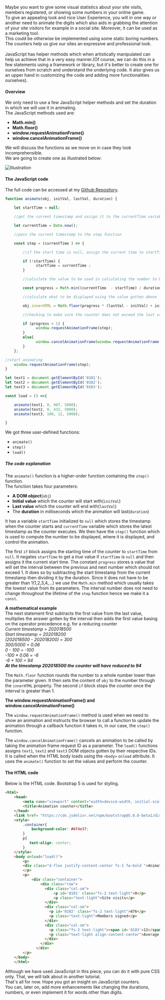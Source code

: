 Maybe you want to give some visual statistics about your site visits, members registered, or showing some numbers in your online game.</br>To give an appealing look and nice User Experience, you will in one way or another need to animate the digits which also aids in grabbing the attention of your site visitors for example in a social site. Moreover, it can be used as a marketing tool. </br>This could be otherwise be implemented using some static boring numbers.</br>The counters help us give our sites an expressive and professional look.</br></br>
JavaScript has helper methods which when artistically manipulated can help us achieve that in a very easy manner.(Of course, we can do this in a few statements using a framework or library, but it's better to create one for ourselves from scratch and understand the underlying code. It also gives us an upper hand in customizing the code and adding more functionalities ourselves).</br>
#### Overview
We only need to use a few JavaScript helper methods and set the duration in which we will use it in animating.</br>
The JavaScript methods used are:<br>

- **Math.min()**
- **Math.floor()**
- **window.requestAnimationFrame()**
- **window.cancelAnimationFrame()**

We will discuss the functions as we move on in case they look incomprehensible.</br>
We are going to create one as illustrated below:

![Illustration](/engineering-education/animation-counter-javascript/illustration.gif)

#### The JavaScript code
The full code can be accessed at my [Github Repository](https://github.com/Agusioma/animation-counter-javascript/).

```Javascript
function animate(obj, initVal, lastVal, duration) {

    let startTime = null;

    //get the current timestamp and assign it to the currentTime variable

    let currentTime = Date.now();

    //pass the current timestamp to the step function

    const step = (currentTime ) => {

        //if the start time is null, assign the current time to startTime

        if (!startTime) {
              startTime = currentTime ;
        }

        //calculate the value to be used in calculating the number to be displayed

        const progress = Math.min((currentTime  - startTime) / duration, 1);

        //calculate what to be displayed using the value gotten above

        obj.innerHTML = Math.floor(progress * (lastVal - initVal) + initVal);

        //checking to make sure the counter does not exceed the last value(lastVal)

        if (progress < 1) {
              window.requestAnimationFrame(step);
        }
        else{
              window.cancelAnimationFrame(window.requestAnimationFrame(step));
        }
    };

//start animating
    window.requestAnimationFrame(step);
}

let text1 = document.getElementById('0101');
let text2 = document.getElementById('0102');
let text3 = document.getElementById('0103');

const load = () =>{

    animate(text1, 0, 907, 5000);
    animate(text2, 0, 432, 5000);
    animate(text3, 100, 12, 5000);

}

```

We got three user-defined functions:

- `animate()`
- `step()`
- `load()`
##### The code explanation</br>
The `animate()` function is a higher-order function containing the `step()` function.</br>
The function takes four parameters:
- **A DOM object**(```obj```)
- **Initial value** which the counter will start with(`initVal`)
- **Last value** which the counter will end with(`lastVal`)
- The **duration** in milliseconds which the animation will last(`duration`)

It has a variable `startTime` initialized to `null` which stores the timestamp when the counter starts and `currentTime` variable which stores the latest timestamp as the counter executes. We then have the `step()` function which is used to compute the number to be displayed, where it is displayed, and control the animation.

The first `if` block assigns the starting time of the counter to `startTime` from `null`. It negates `startTime` to get a *true* value if `startTime` is `null` and then assigns it the current start time. The constant `progress` stores a value that will set the interval between the previous and next number which should not exceed 1. It does so by subtracting the start timestamp from the current timestamp then dividing it by the duration. Since it does not have to be greater than 1(1,2,3,4,...) we use the `Math.min` method which usually takes the lowest value from its parameters. The interval number does not need to change throughout the lifetime of the `step` function hence we make it a `const`.<br>

**A mathematical example**</br>
The next statement first subtracts the first value from the last value, multiplies the answer gotten by the interval then adds the first value basing on the operator precedence e.g. for a reducing counter</br>
*Current timestamp = 202018500*</br>
*Start timestamp = 202018200*</br>
*(202018500 - 202018200) = 300*</br>
*300/5000 = 0.06*</br>
*0 - 100 = -100*</br>
*-100 * 0.06 = -6*</br>
*-6 + 100 = 94*</br>
***At the timestamp 202018500 the counter will have reduced to 94***

The `Math.floor` function rounds the number to a whole number lower than the parameter given. It then sets the content of `obj` to the number through the `innerHTML` property. The second `if` block stops the counter once the interval is greater than 1.<br>

**The window.requestAnimationFrame() and window.cancelAnimationFrame()**<br>

The `window.requestAnimationFrame()` method is used when we need to show an animation and instructs the browser to call a function to update the animation through a callback function it takes in, in our case, the `step()` function.

The `window.cancelAnimationFrame()` cancels an animation to be called by taking the animation frame request ID as a parameter. The `load()` functions assigns `text1`, `text2` and `text3` DOM objects gotten by their respective IDs. It is called when the HTML body loads using the `<body>` `onload` attribute. It uses the `animate()` function to set the values and perform the counter.<br>

#### The HTML code

Below is the HTML code. Bootstrap 5 is used for styling.
```html
<html>
    <head>
        <meta name="viewport" content="width=device-width, initial-scale=1.0">
        <title>Animation counter</title>
    </head>
    <link href= "https://cdn.jsdelivr.net/npm/bootstrap@5.0.0-beta1/dist/css/bootstrap.min.css" rel="stylesheet" integrity="sha384-giJF6kkoqNQ00vy+HMDP7azOuL0xtbfIcaT9wjKHr8RbDVddVHyTfAAsrekwKmP1" crossorigin="anonymous">
    <style>
        .container{
            background-color: #6f4e37;
        }
        p{
           text-align: center;
        }
    </style>
    <body onload="load()">
        <p>
        <div class="d-flex justify-content-center fs-1 fw-bold ">Animation Counter</div>
        </p>
        <p>
            <div class="container">
                <div class="row">
                  <div class="col-sm">
                      <p id='0101' class="fs-2 text-light">0</p>
                      <p class="text-light">Site visits</p>
                  </div>
                  <div class="col-sm">
                    <p id='0102' class="fs-2 text-light">876</p>
                    <p class="text-light">Members signed</p>
                  </div>
                  <div class="col-sm">
                    <p class="fs-2 text-light"><span id='0103'>12</span>%</p>
                    <p class="text-light align-content-center">Average complain rate</p>
                  </div>
                </div>
              </div>
        </p>
    </body>
    </html>

```
Although we have used JavaScript in this piece, you can do it with pure CSS only. That, we will talk about in another tutorial.<br>
That's all for now. Hope you got an insight on JavaScript counters.</br>You can, later on, add more enhancements like changing the durations, numbers, or even implement it for words other than digits.</br>
